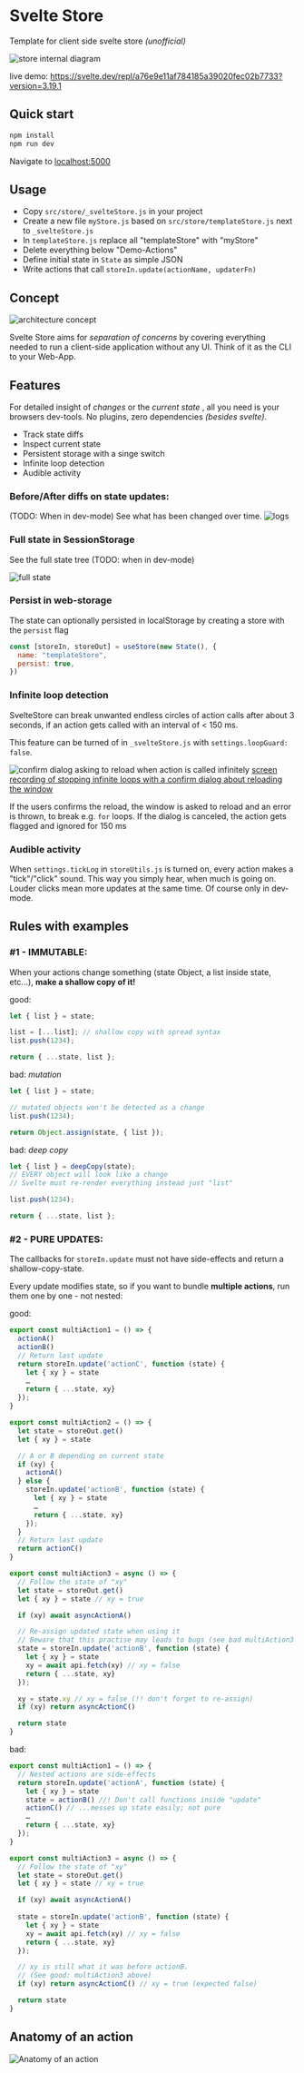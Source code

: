 # Svelte Store

Template for client side svelte store _(unofficial)_

![store internal diagram](./docs/Svelte%20Store.png)

live demo: https://svelte.dev/repl/a76e9e11af784185a39020fec02b7733?version=3.19.1

## Quick start

```bash
npm install
npm run dev
```

Navigate to [localhost:5000](http://localhost:5000)

## Usage

- Copy `src/store/_svelteStore.js` in your project
- Create a new file `myStore.js` based on `src/store/templateStore.js` next to `_svelteStore.js`
- In `templateStore.js` replace all "templateStore" with "myStore"
- Delete everything below "Demo-Actions"
- Define initial state in `State` as simple JSON
- Write actions that call `storeIn.update(actionName, updaterFn)`

## Concept

![architecture concept](./docs/Svelte%20Store%20Architecture%20Concept.png)

Svelte Store aims for *separation of concerns* by covering everything needed to run a client-side application without any UI. Think of it as the CLI to your Web-App.

## Features

For detailed insight of *changes* or the *current state* , all you need is your browsers dev-tools. No plugins, zero dependencies _(besides svelte)_.

- Track state diffs
- Inspect current state
- Persistent storage with a singe switch
- Infinite loop detection
- Audible activity

### Before/After diffs on state updates:

(TODO: When in dev-mode) See what has been changed over time.
![logs](./docs/logs.png)

### Full state in SessionStorage

See the full state tree (TODO: when in dev-mode)

![full state](./docs/full-state.png)

### Persist in web-storage

The state can optionally persisted in localStorage by creating a store with the `persist` flag
```js
const [storeIn, storeOut] = useStore(new State(), {
  name: "templateStore",
  persist: true,
})
```
### Infinite loop detection

SvelteStore can break unwanted endless circles of action calls after about 3 seconds, if an action gets called with an interval of &lt; 150 ms.

This feature can be turned of in `_svelteStore.js` with `settings.loopGuard: false`.

![confirm dialog asking to reload when action is called infinitely](./docs/infinite%20loop%20detection.png)
[screen recording of stopping infinite loops with a confirm dialog about reloading the window](./docs/infinite%20loop%20detection.webm)

If the users confirms the reload, the window is asked to reload and an error is thrown, to break e.g. `for` loops. If the dialog is canceled, the action gets flagged and ignored for 150 ms

### Audible activity

When `settings.tickLog` in `storeUtils.js` is turned on, every action makes a "tick"/"click" sound. This way you simply hear, when much is going on. Louder clicks mean more updates at the same time. Of course only in dev-mode.

## Rules with examples

### #1 - IMMUTABLE:

When your actions change something (state Object, a list inside state, etc...), **make a shallow copy of it!**

good:

```javascript
let { list } = state;

list = [...list]; // shallow copy with spread syntax
list.push(1234);

return { ...state, list };
```

bad: *mutation*

```javascript
let { list } = state;

// mutated objects won't be detected as a change
list.push(1234);

return Object.assign(state, { list });
```

bad: *deep copy*

```javascript
let { list } = deepCopy(state);
// EVERY object will look like a change
// Svelte must re-render everything instead just "list"

list.push(1234);

return { ...state, list };
```

### #2 - PURE UPDATES:

The callbacks for `storeIn.update` must not have side-effects and return a shallow-copy-state.

Every update modifies state, so if you want to bundle **multiple actions**, run them one by one - not nested:

good:

```javascript
export const multiAction1 = () => {
  actionA()
  actionB()
  // Return last update
  return storeIn.update('actionC', function (state) {
    let { xy } = state
    …
    return { ...state, xy}
  });
}

export const multiAction2 = () => {
  let state = storeOut.get()
  let { xy } = state

  // A or B depending on current state
  if (xy) {
    actionA()
  } else {
    storeIn.update('actionB', function (state) {
      let { xy } = state
      …
      return { ...state, xy}
    });
  }
  // Return last update
  return actionC()
}

export const multiAction3 = async () => {
  // Follow the state of "xy"
  let state = storeOut.get()
  let { xy } = state // xy = true

  if (xy) await asyncActionA()

  // Re-assign updated state when using it
  // Beware that this practise may leads to bugs (see bad multiAction3 below)
  state = storeIn.update('actionB', function (state) {
    let { xy } = state
    xy = await api.fetch(xy) // xy = false
    return { ...state, xy}
  });

  xy = state.xy // xy = false (!! don't forget to re-assign)
  if (xy) return asyncActionC()

  return state
}
```

bad:

```javascript
export const multiAction1 = () => {
  // Nested actions are side-effects
  return storeIn.update('actionA', function (state) {
    let { xy } = state
    state = actionB() //! Don't call functions inside "update"
    actionC() // ...messes up state easily; not pure
    …
    return { ...state, xy}
  });
}

export const multiAction3 = async () => {
  // Follow the state of "xy"
  let state = storeOut.get()
  let { xy } = state // xy = true

  if (xy) await asyncActionA()
  
  state = storeIn.update('actionB', function (state) {
    let { xy } = state
    xy = await api.fetch(xy) // xy = false
    return { ...state, xy}
  });

  // xy is still what it was before actionB. 
  // (See good: multiAction3 above)
  if (xy) return asyncActionC() // xy = true (expected false)

  return state
}
```

## Anatomy of an action

![Anatomy of an action](./docs/Svelte%20Store%20Action%20Anatomy.png)

